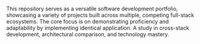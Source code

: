 This repository serves as a versatile software development portfolio, showcasing a variety of projects built across multiple, competing full-stack ecosystems. The core focus is on demonstrating proficiency and adaptability by implementing identical application. A study in cross-stack development, architectural comparison, and technology mastery.
